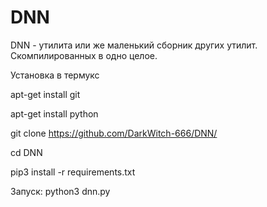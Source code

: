 # DNN
DNN - утилита или же маленький сборник других утилит.  Скомпилированных в одно целое.  

Установка в термукс

apt-get install git

apt-get install python

git clone https://github.com/DarkWitch-666/DNN/

cd DNN

pip3 install -r requirements.txt

Запуск:
python3 dnn.py
